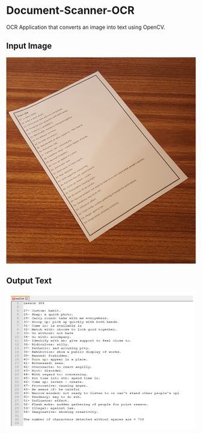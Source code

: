 # Document-Scanner-OCR
OCR Application that converts an image into text using OpenCV.
## Input Image
![alt text](Images/test10.jpg)
## Output Text
![alt text](output.JPG)
